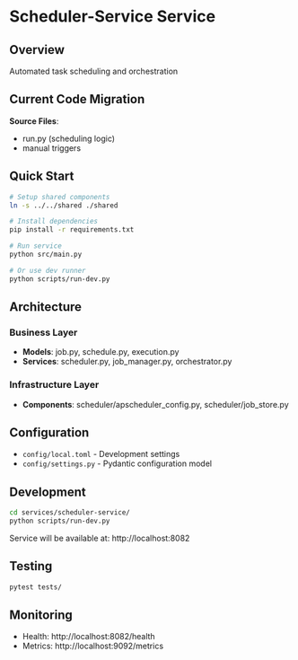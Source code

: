 # Scheduler-Service Service

## Overview
Automated task scheduling and orchestration

## Current Code Migration
**Source Files**:
- run.py (scheduling logic)
- manual triggers

## Quick Start

```bash
# Setup shared components
ln -s ../../shared ./shared

# Install dependencies  
pip install -r requirements.txt

# Run service
python src/main.py

# Or use dev runner
python scripts/run-dev.py
```

## Architecture

### Business Layer
- **Models**: job.py, schedule.py, execution.py
- **Services**: scheduler.py, job_manager.py, orchestrator.py

### Infrastructure Layer
- **Components**: scheduler/apscheduler_config.py, scheduler/job_store.py

## Configuration
- `config/local.toml` - Development settings
- `config/settings.py` - Pydantic configuration model

## Development
```bash
cd services/scheduler-service/
python scripts/run-dev.py
```

Service will be available at: http://localhost:8082

## Testing
```bash
pytest tests/
```

## Monitoring
- Health: http://localhost:8082/health
- Metrics: http://localhost:9092/metrics
